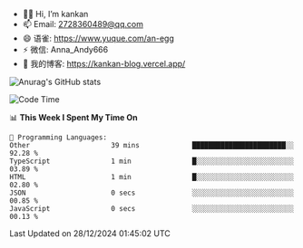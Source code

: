- 👋🏻 Hi, I’m kankan
- 📫 Email: 2728360489@qq.com
- 😄 语雀: https://www.yuque.com/an-egg
- ⚡ 微信: Anna_Andy666
- 📖 我的博客: https://kankan-blog.vercel.app/

![Anurag's GitHub stats](https://github-readme-stats.vercel.app/api?username=kankan-web)

<!--START_SECTION:waka-->
![Code Time](http://img.shields.io/badge/Code%20Time-154%20hrs%2041%20mins-blue)

📊 **This Week I Spent My Time On** 

```text
💬 Programming Languages: 
Other                    39 mins             ███████████████████████░░   92.28 % 
TypeScript               1 min               █░░░░░░░░░░░░░░░░░░░░░░░░   03.89 % 
HTML                     1 min               █░░░░░░░░░░░░░░░░░░░░░░░░   02.80 % 
JSON                     0 secs              ░░░░░░░░░░░░░░░░░░░░░░░░░   00.85 % 
JavaScript               0 secs              ░░░░░░░░░░░░░░░░░░░░░░░░░   00.13 % 
```


 Last Updated on 28/12/2024 01:45:02 UTC
<!--END_SECTION:waka-->
